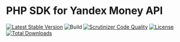 PHP SDK for Yandex Money API
============================
[![Latest Stable Version](https://poser.pugx.org/lavrenov/yandex-money-api/v/stable)](https://packagist.org/packages/lavrenov/yandex-money-api)
![Build](https://github.com/lavrenov/yandex-money-api/workflows/Build/badge.svg)
[![Scrutinizer Code Quality](https://scrutinizer-ci.com/g/lavrenov/yandex-money-api/badges/quality-score.png?b=master)](https://scrutinizer-ci.com/g/lavrenov/yandex-money-api/?branch=master)
[![License](https://poser.pugx.org/lavrenov/yandex-money-api/license)](https://packagist.org/packages/lavrenov/yandex-money-api)
[![Total Downloads](https://poser.pugx.org/lavrenov/yandex-money-api/downloads)](https://packagist.org/packages/lavrenov/yandex-money-api)
